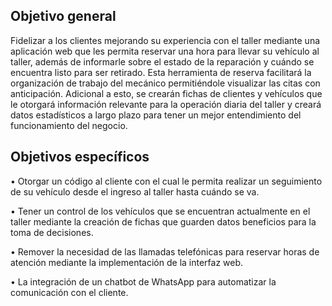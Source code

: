 Objetivo general
----------------
Fidelizar a los clientes mejorando su experiencia con el taller mediante una aplicación web que les permita reservar una hora para llevar su vehículo al taller, además de informarle sobre el estado de la reparación y cuándo se encuentra listo para ser retirado.
Esta herramienta de reserva facilitará la organización de trabajo del mecánico permitiéndole visualizar las citas con anticipación. Adicional a esto, se crearán fichas de clientes y vehículos que le otorgará información relevante para la operación diaria del taller y creará datos estadísticos a largo plazo para tener un mejor entendimiento del funcionamiento del negocio.


Objetivos específicos
---------------------
•	Otorgar un código al cliente con el cual le permita realizar un seguimiento de su vehículo desde el ingreso al taller hasta cuándo se va.

•	Tener un control de los vehículos que se encuentran actualmente en el taller mediante la creación de fichas que guarden datos beneficios para la toma de decisiones.

•	Remover la necesidad de las llamadas telefónicas para reservar horas de atención mediante la implementación de la interfaz web.

•	La integración de un chatbot de WhatsApp para automatizar la comunicación con el cliente.
